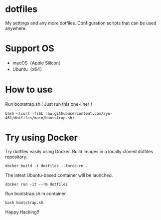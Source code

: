 # dotfiles

My settings and any more dotfiles.
Configuration scripts that can be used anywhere.

# Support OS

- macOS（Apple Silicon）
- Ubuntu（x64）

# How to use

Run bootstrap.sh !
Just run this one-liner！

```shell
bash <(curl -fsSL raw.githubusercontent.com/ryu-461/dotfiles/main/bootstrap.sh)
```

# Try using Docker

Try dotfiles easily using Docker.
Build images in a locally cloned dotfiles repository.

```shell
docker build -t dotfiles --force-rm .
```

The latest Ubuntu-based container will be launched.

```shell
docker run -it --rm dotfiles
```

Run bootstrap.sh in container.

```shell
bash bootstrap.sh
```

Happy Hacking!!